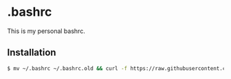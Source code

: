 # .bashrc

This is my personal bashrc.

## Installation

```bash
$ mv ~/.bashrc ~/.bashrc.old && curl -f https://raw.githubusercontent.com/mecaneer23/.bashrc/main/.bashrc -o ~/.bashrc
```
